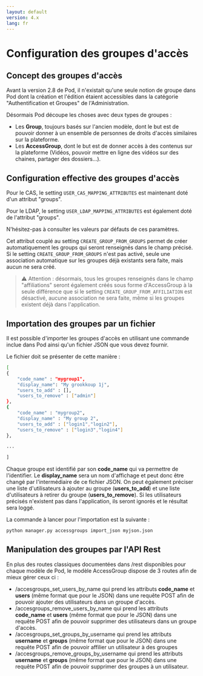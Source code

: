 ```yaml
---
layout: default
version: 4.x
lang: fr
---
```


# Configuration des groupes d'accès

## Concept des groupes d'accès

Avant la version 2.8 de Pod, il n'existait qu'une seule notion de groupe dans Pod dont la création et l'édition étaient accessibles dans la catégorie "Authentification et Groupes" de l'Administration.

Désormais Pod découpe les choses avec deux types de groupes :

- Les **Group**, toujours basés sur l'ancien modèle, dont le but est de pouvoir donner à un ensemble de personnes de droits d'accès similaires sur la plateforme.
- Les **AccessGroup**, dont le but est de donner accès à des contenus sur la plateforme (Vidéos, pouvoir mettre en ligne des vidéos sur des chaines, partager des dossiers...).

## Configuration effective des groupes d'accès

Pour le CAS, le setting `USER_CAS_MAPPING_ATTRIBUTES` est maintenant doté d'un attribut "groups".

Pour le LDAP, le setting `USER_LDAP_MAPPING_ATTRIBUTES` est également doté de l'attribut "groups".

N'hésitez-pas à consulter les valeurs par défauts de ces paramètres.

Cet attribut couplé au setting `CREATE_GROUP_FROM_GROUPS` permet de créer automatiquement les groups qui seront renseignés dans le champ précisé. Si le setting `CREATE_GROUP_FROM_GROUPS` n'est pas activé, seule une association automatique sur les groupes déjà existants sera faite, mais aucun ne sera créé.

> ⚠️ Attention : désormais, tous les groupes renseignés dans le champ "affiliations" seront également créés sous forme d'AccessGroup à la seule différence que si le setting `CREATE_GROUP_FROM_AFFILIATION` est désactivé, aucune association ne sera faite, même si les groupes existent déjà dans l'application.

## Importation des groupes par un fichier

Il est possible d'importer les groupes d'accès en utilisant une commande inclue dans Pod ainsi qu'un fichier JSON que vous devez fournir.

Le fichier doit se présenter de cette manière :

```bash
[
{
    "code_name" : "mygroup1",
    "display_name": "My grookkoup 1j",
    "users_to_add" : [],
    "users_to_remove" : ["admin"]
},
{
    "code_name" : "mygroup2",
    "display_name" : "My group 2",
    "users_to_add" : ["login1","login2"],
    "users_to_remove" : ["login3","login4"]
},

...

]
```

Chaque groupe est identifié par son **code_name** qui va permettre de l'identifier. Le **display_name** sera un nom d'affichage et peut donc être changé par l'intermédiaire de ce fichier JSON. On peut également préciser une liste d'utilisateurs à ajouter au groupe (**users_to_add**) et une liste d'utilisateurs à retirer du groupe (**users_to_remove**). Si les utilisateurs précisés n'existent pas dans l'application, ils seront ignorés et le résultat sera loggé.

La commande à lancer pour l'importation est la suivante :

```bash
python manager.py accessgroups import_json myjson.json
```

## Manipulation des groupes par l'API Rest

En plus des routes classiques documentées dans /rest disponibles pour chaque modèle de Pod, le modèle AccessGroup dispose de 3 routes afin de mieux gérer ceux ci :

- /accesgroups_set_users_by_name qui prend les attributs **code_name** et **users** (même format que pour le JSON) dans une requête POST afin de pouvoir ajouter des utilisateurs dans un groupe d'accès.
- /accesgroups_remove_users_by_name qui prend les attributs **code_name** et **users** (même format que pour le JSON) dans une requête POST afin de pouvoir supprimer des utilisateurs dans un groupe d'accès.
- /accesgroups_set_groups_by_username qui prend les attributs **username** et **groups** (même format que pour le JSON) dans une requête POST afin de pouvoir affilier un utilisateur à des groupes
- /accesgroups_remove_groups_by_username qui prend les attributs **username** et **groups** (même format que pour le JSON) dans une requête POST afin de pouvoir supprimer des groupes à un utilisateur.
